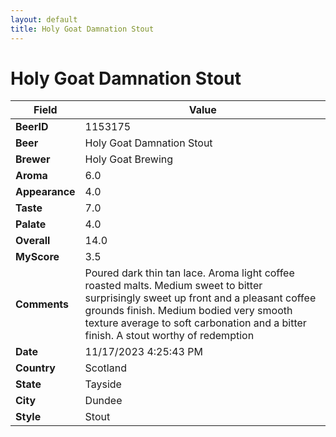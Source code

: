 ```yaml
---
layout: default
title: Holy Goat Damnation Stout
---
```


# Holy Goat Damnation Stout

| Field         | Value     |
|---------------|-----------|
| **BeerID** | 1153175 |
| **Beer** | Holy Goat Damnation Stout |
| **Brewer** | Holy Goat Brewing |
| **Aroma** | 6.0 |
| **Appearance** | 4.0 |
| **Taste** | 7.0 |
| **Palate** | 4.0 |
| **Overall** | 14.0 |
| **MyScore** | 3.5 |
| **Comments** | Poured dark thin tan lace. Aroma light coffee roasted malts. Medium sweet to bitter surprisingly sweet up front and a pleasant coffee grounds finish. Medium bodied very smooth texture average to soft carbonation and a bitter finish. A stout worthy of redemption  |
| **Date** | 11/17/2023 4:25:43 PM |
| **Country** | Scotland |
| **State** | Tayside |
| **City** | Dundee |
| **Style** | Stout |
